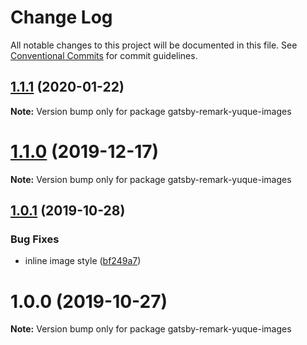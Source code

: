 # Change Log

All notable changes to this project will be documented in this file.
See [Conventional Commits](https://conventionalcommits.org) for commit guidelines.

## [1.1.1](http://github.com/Raincal/gatsby-yuque/tree/master/packages/gatsby-remark-yuque-images/compare/gatsby-remark-yuque-images@1.1.0...gatsby-remark-yuque-images@1.1.1) (2020-01-22)

**Note:** Version bump only for package gatsby-remark-yuque-images





# [1.1.0](http://github.com/Raincal/gatsby-yuque/tree/master/packages/gatsby-remark-yuque-images/compare/gatsby-remark-yuque-images@1.0.1...gatsby-remark-yuque-images@1.1.0) (2019-12-17)

**Note:** Version bump only for package gatsby-remark-yuque-images





## [1.0.1](http://github.com/Raincal/gatsby-yuque/tree/master/packages/gatsby-remark-yuque-images/compare/gatsby-remark-yuque-images@1.0.0...gatsby-remark-yuque-images@1.0.1) (2019-10-28)


### Bug Fixes

* inline image style ([bf249a7](http://github.com/Raincal/gatsby-yuque/tree/master/packages/gatsby-remark-yuque-images/commit/bf249a72542e7cda2cb26a7864a6557d7ccfd572))





# 1.0.0 (2019-10-27)

**Note:** Version bump only for package gatsby-remark-yuque-images
